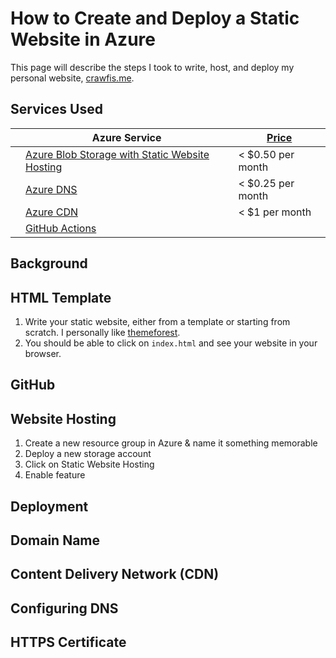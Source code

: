 # How to Create and Deploy a Static Website in Azure

This page will describe the steps I took to write, host, and deploy my personal website, [crawfis.me](https://www.crawfis.me).

## Services Used

| | Azure Service | [Price](https://azure.microsoft.com/en-us/pricing/calculator/) |
|-|---------------|-------|
| | [Azure Blob Storage with Static Website Hosting](https://docs.microsoft.com/en-us/azure/storage/blobs/storage-blob-static-website) | < $0.50 per month |
| | [Azure DNS](https://docs.microsoft.com/en-us/azure/dns/) | < $0.25 per month |
| | [Azure CDN](https://docs.microsoft.com/en-us/azure/cdn/) | < $1 per month |
| | [GitHub Actions]() | |

## Background


## HTML Template

1. Write your static website, either from a template or starting from scratch. I personally like [themeforest](https://themeforest.net/).
1. You should be able to click on `index.html` and see your website in your browser.

## GitHub

## Website Hosting

1. Create a new resource group in Azure & name it something memorable
1. Deploy a new storage account
1. Click on Static Website Hosting
  1. Enable feature

## Deployment

## Domain Name

## Content Delivery Network (CDN)

## Configuring DNS

## HTTPS Certificate
